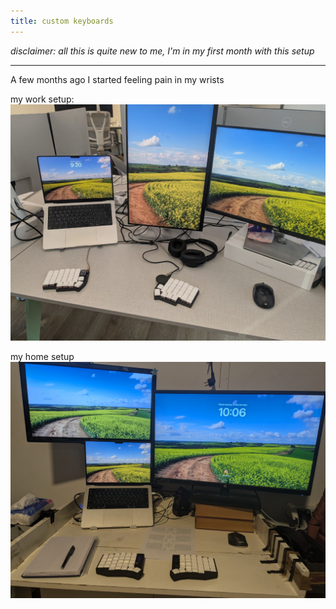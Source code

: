 ```yaml
---
title: custom keyboards
---
```

*disclaimer: all this is quite new to me, I'm in my first month with this setup*
___

A few months ago I started feeling pain in my wrists

my work setup:
![my work setup](/img/work.jpg)


my home setup
![my home setup](/img/home.jpg)